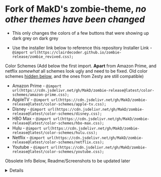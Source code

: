 # Fork of MakD's zombie-theme, *no other themes have been changed*

- This only changes the colors of a few buttons that were showing up dark grey on dark grey

- Use the installer link below to reference this repository
Installer Link - `@import url(https://clairdecoder.github.io/zombie-release/zombie_revived.css);`

Color Schemes (Add below the first import. **Apart** from Amazon Prime, and netflix _somewhat_ all schemes look ugly and need to be fixed. Old color schemes [hidden below](https://github.com/MakD/zombie-release/tree/main#color-palettes), and the ones from Zesty are still compatible)

- Amazon Prime - `@import url(https://cdn.jsdelivr.net/gh/MakD/zombie-release@latest/color-schemes/amazon-prime.css);`
- AppleTV - `@import url(https://cdn.jsdelivr.net/gh/MakD/zombie-release@latest/color-schemes/apple-tv.css);`
- Disney - `@import url(https://cdn.jsdelivr.net/gh/MakD/zombie-release@latest/color-schemes/disney.css);`
- HBO Max - `@import url(https://cdn.jsdelivr.net/gh/MakD/zombie-release@latest/color-schemes/hbo-max.css);`
- Hulu - `@import url(https://cdn.jsdelivr.net/gh/MakD/zombie-release@latest/color-schemes/hulu.css);`
- Netflix - `@import url(https://cdn.jsdelivr.net/gh/MakD/zombie-release@latest/color-schemes/netflix.css);`
- Youtube - `@import url(https://cdn.jsdelivr.net/gh/MakD/zombie-release@latest/color-schemes/youtube.css);`


Obsolete Info Below, Readme/Screenshots to be updated later
<details>
  
# zombie-release (10.9.x and Tablet compatible)

## A theme for Jellyfin 10.9.x combining the best from the Public Themes

Huge Thanks to all the theme creators out there for their hard work. This theme takes bits and pieces from other themes, namely [Zesty](https://github.com/stpnwf/ZestyTheme/tree/main), [JellySkin](https://github.com/prayag17/JellySkin/tree/master), [Ultrachromic](https://github.com/CTalvio/Ultrachromic) and [JellyFin Landscape](https://github.com/krlsantcard/Jellyfin-10.9/tree/main). Please let me know if I have missed out anybody.

Installation:

```
@import url('https://cdn.jsdelivr.net/gh/MakD/zombie-release@latest/zombie-min-git.css');
```

### Addon (Alternate View for Mobile-Portrait) (Add below your main import)

<table>
  <tr>
    <td>
      <img src="https://raw.githubusercontent.com/MakD/zombie-release/main/img/mobile/mobile_detail-alt.png" />
    </td>
    <td>
      <img src="https://raw.githubusercontent.com/MakD/zombie-release/main/img/mobile/mobile-alt-layout-v2.jpg" />
    </td>
  </tr>
</table>

```
@import URL('https://cdn.jsdelivr.net/gh/MakD/zombie-release@latest/mobile-alt-layout.css');
```
OR
```
@import url('https://cdn.jsdelivr.net/gh/MakD/zombie-release@latest/mobile-alt-layout-v2.css');
```

### Screenshots (Desktop)

<table>
  <tr>
    <td>
      <img src="https://github.com/MakD/zombie-release/blob/main/img/desktop/login.png" />
    </td>
    <td>
      <img src="https://github.com/MakD/zombie-release/blob/main/img/desktop/homepage.png?raw=true" />
    </td>
  </tr>
  <tr>
    <td>
      <img src="https://github.com/MakD/zombie-release/blob/main/img/desktop/detail.png?raw=true" />
    </td>
    <td>
      <img src="https://github.com/MakD/zombie-release/blob/main/img/desktop/sidebar.png?raw=true" />
    </td>
  </tr>
  <tr>
    <td>
      <img src="https://github.com/MakD/zombie-release/blob/main/img/desktop/tv-series.png?raw=true" />
    </td>
    <td>
      <img src="https://github.com/MakD/zombie-release/blob/main/img/desktop/seasonpage.png?raw=true" />
    </td>
  </tr>
</table>

### Screenshots (Mobile)

<table>
  <tr>
    <td>
      <img src="https://github.com/MakD/zombie-release/blob/main/img/mobile/mobile_login.png?raw=true" width="600" height="700" />
    </td>
    <td>
      <img src="https://github.com/MakD/zombie-release/blob/main/img/mobile/mobile_homepage.png?raw=true" width="600" height="700" />
    </td>
  </tr>
  <tr>
    <td>
      <img src="https://github.com/MakD/zombie-release/blob/main/img/mobile/mobile_itempage.png?raw=true" width="600" height="700" />
    </td>
    <td>
      <img src="https://github.com/MakD/zombie-release/blob/main/img/mobile/mobile_detail-alt.png?raw=true" width="600" height="700" />
    </td>
  </tr>
  <tr>
    <td colspan="2">
      <img src="https://github.com/MakD/zombie-release/blob/main/img/mobile/mobile_landscape.png?raw=true" style="width: 100%;" />
    </td>
  </tr>
</table>

### Screenshots (Tablet)

<table>
  <tr>
    <td>
      <img src="https://github.com/MakD/zombie-release/blob/main/img/tablet/tablet_portrait.png?raw=true" />
    </td>
    <td>
      <img src="https://github.com/MakD/zombie-release/blob/main/img/tablet/tablet_landscape.png?raw=true" />
    </td>
  </tr>
</table>


## Color Palettes

It's possible to change colour palettes. You can use the awesome ones provided by stpnwf in his [ZestyTheme Repo](https://github.com/stpnwf/ZestyTheme/tree/main), or the ones provided here. A custom palette is also possible.
Add the `@import url` below your main import.

### Palette 1

![Powder Blue](https://readme-swatches.vercel.app/ADDFF4) ![Slate Gray](https://readme-swatches.vercel.app/708090) ![Charcoal](https://readme-swatches.vercel.app/2F363B) ![Jet](https://readme-swatches.vercel.app/1C2124) ![Gunmetal](https://readme-swatches.vercel.app/3C464B) ![Dark Slate](https://readme-swatches.vercel.app/1D2629)

```
@import url('https://cdn.jsdelivr.net/gh/MakD/zombie-release@main/colorPalette/palette-1.css');
```

## Palette 2

![Light Steel Blue](https://readme-swatches.vercel.app/A2CDEE) ![Dark Slate Gray](https://readme-swatches.vercel.app/5A686E) ![Onyx](https://readme-swatches.vercel.app/24292E) ![Eerie Black](https://readme-swatches.vercel.app/12171B) ![Outer Space](https://readme-swatches.vercel.app/333C42) ![Midnight](https://readme-swatches.vercel.app/1B2328)

```
@import url('https://cdn.jsdelivr.net/gh/MakD/zombie-release@main/colorPalette/palette-2.css');
```

## Palette 3

![Sky Blue](https://readme-swatches.vercel.app/92C7E6) ![Slate Blue](https://readme-swatches.vercel.app/505C63) ![Space Gray](https://readme-swatches.vercel.app/282F34) ![Black Charcoal](https://readme-swatches.vercel.app/161B1F) ![Steel Gray](https://readme-swatches.vercel.app/384248) ![Graphite](https://readme-swatches.vercel.app/192227)

```
@import url('https://cdn.jsdelivr.net/gh/MakD/zombie-release@main/colorPalette/palette-3.css');
```

## Palette 4

![Teal](https://readme-swatches.vercel.app/80CBC4) ![Storm Gray](https://readme-swatches.vercel.app/647C83) ![Gunmetal Gray](https://readme-swatches.vercel.app/2D3436) ![Jet Black](https://readme-swatches.vercel.app/191D1F) ![Dark Slate](https://readme-swatches.vercel.app/3C4749) ![Charcoal Gray](https://readme-swatches.vercel.app/162221)

```
@import url('https://cdn.jsdelivr.net/gh/MakD/zombie-release@main/colorPalette/palette-4.css');
```

## Palette 5

![Aqua Blue](https://readme-swatches.vercel.app/78BED5) ![Smoky Gray](https://readme-swatches.vercel.app/5A696E) ![Carbon Gray](https://readme-swatches.vercel.app/262E32) ![Ebon](https://readme-swatches.vercel.app/151A1D) ![Granite](https://readme-swatches.vercel.app/364045) ![Iron Gray](https://readme-swatches.vercel.app/142024)

```
@import url('https://cdn.jsdelivr.net/gh/MakD/zombie-release@main/colorPalette/palette-5.css');
```

## Palette 6

![Pale Blue](https://readme-swatches.vercel.app/6EB4C8) ![Cadet Gray](https://readme-swatches.vercel.app/4E5D64) ![Storm Cloud](https://readme-swatches.vercel.app/232B2F) ![Raven Black](https://readme-swatches.vercel.app/121719) ![Charcoal Blue](https://readme-swatches.vercel.app/323C41) ![Lead Gray](https://readme-swatches.vercel.app/131E22)

```
@import url('https://cdn.jsdelivr.net/gh/MakD/zombie-release@main/colorPalette/palette-7.css');
```

## Palette 7

![Color1](https://readme-swatches.vercel.app/AAAAAA) ![Color2](https://readme-swatches.vercel.app/828282) ![Color3](https://readme-swatches.vercel.app/555555) ![Color4](https://readme-swatches.vercel.app/323232) ![Color5](https://readme-swatches.vercel.app/414141) ![Color6](https://readme-swatches.vercel.app/2D2D2D)

```
@import url('https://cdn.jsdelivr.net/gh/MakD/zombie-release@main/colorPalette/palette-8.css');
```

# Get a featured bar at the top of your homepage

Firstly I would like to thank [BobHasNoSoul](https://github.com/BobHasNoSoul), and [SethBacon](https://forum.jellyfin.org/u-sethbacon) for making this possible. I tweaked my version, but the entire credits go to them.

## Pre-Requisites

1. Jellyfin UserID from the profile page.
2. Jellyfin API key

## Steps (Shutdown Jellyfin before proceeding)

1. Download the [slideshow.html](https://github.com/MakD/zombie-release/blob/main/spotlight-html/slideshow.html)
2. Enter your Jellyfin UserID and API key in lines 108 & 109 respectively and save it.
3. Create a folder `avatars` in your jellyfin-web folder.
4. Copy the slideshow.html file to the `avatars` folder.
5. Search for the file `home-html.RANDOMNUMBERS.chunk.js` in the jellyfin-web folder and open it.
6. Search for the line `data-backdroptype="movie,series,book">` and paste the following exactly after the `>`

```
<style>.featurediframe { width: 89vw; height: 300px; display: block; border: 1px solid #000; margin: 0 auto}</style> <iframe class="featurediframe" src="/web/avatars/slideshow.html"></iframe>
```

7. Save the file.
8. Add this to your customCSS in the admin dashboard (in case you using this theme, don't bother it's already added)

```
@media only screen and (max-device-width: 767px) {.featurediframe {height: 33vh !important;}}
```

9. Clear the cache of your browsers and reload. (Ctrl+f5 in chrome)
10. Profit.

This cycles randomly through your library. You can also specify a custom list to show as a spotlight. You can visit BoBHasNoSoul's repo for further steps.

</details>
